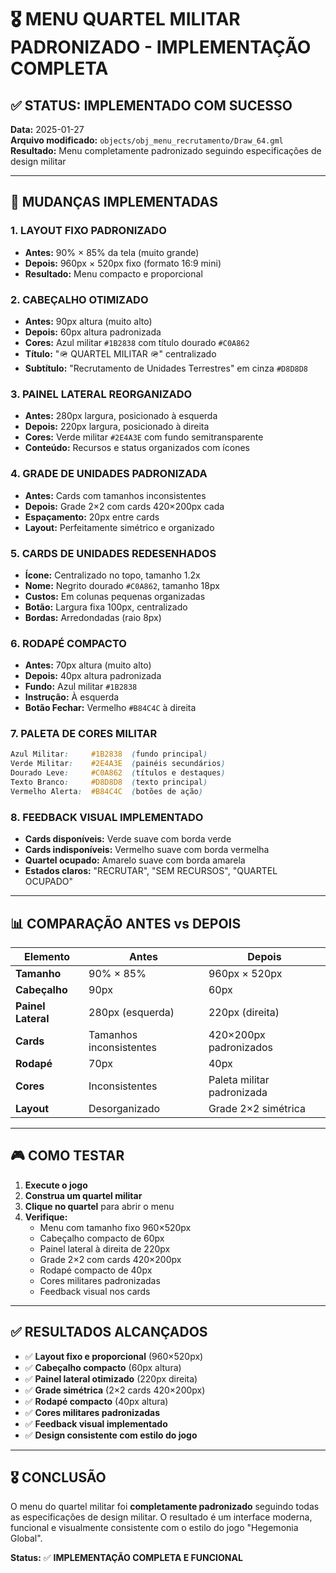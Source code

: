 # 🎖️ MENU QUARTEL MILITAR PADRONIZADO - IMPLEMENTAÇÃO COMPLETA

## ✅ **STATUS: IMPLEMENTADO COM SUCESSO**

**Data:** 2025-01-27  
**Arquivo modificado:** `objects/obj_menu_recrutamento/Draw_64.gml`  
**Resultado:** Menu completamente padronizado seguindo especificações de design militar

---

## 🎯 **MUDANÇAS IMPLEMENTADAS**

### **1. LAYOUT FIXO PADRONIZADO**
- **Antes:** 90% × 85% da tela (muito grande)
- **Depois:** 960px × 520px fixo (formato 16:9 mini)
- **Resultado:** Menu compacto e proporcional

### **2. CABEÇALHO OTIMIZADO**
- **Antes:** 90px altura (muito alto)
- **Depois:** 60px altura padronizada
- **Cores:** Azul militar `#1B2838` com título dourado `#C0A862`
- **Título:** "🪖 QUARTEL MILITAR 🪖" centralizado
- **Subtítulo:** "Recrutamento de Unidades Terrestres" em cinza `#D8D8D8`

### **3. PAINEL LATERAL REORGANIZADO**
- **Antes:** 280px largura, posicionado à esquerda
- **Depois:** 220px largura, posicionado à direita
- **Cores:** Verde militar `#2E4A3E` com fundo semitransparente
- **Conteúdo:** Recursos e status organizados com ícones

### **4. GRADE DE UNIDADES PADRONIZADA**
- **Antes:** Cards com tamanhos inconsistentes
- **Depois:** Grade 2×2 com cards 420×200px cada
- **Espaçamento:** 20px entre cards
- **Layout:** Perfeitamente simétrico e organizado

### **5. CARDS DE UNIDADES REDESENHADOS**
- **Ícone:** Centralizado no topo, tamanho 1.2x
- **Nome:** Negrito dourado `#C0A862`, tamanho 18px
- **Custos:** Em colunas pequenas organizadas
- **Botão:** Largura fixa 100px, centralizado
- **Bordas:** Arredondadas (raio 8px)

### **6. RODAPÉ COMPACTO**
- **Antes:** 70px altura (muito alto)
- **Depois:** 40px altura padronizada
- **Fundo:** Azul militar `#1B2838`
- **Instrução:** À esquerda
- **Botão Fechar:** Vermelho `#B84C4C` à direita

### **7. PALETA DE CORES MILITAR**
```css
Azul Militar:     #1B2838  (fundo principal)
Verde Militar:    #2E4A3E  (painéis secundários)
Dourado Leve:     #C0A862  (títulos e destaques)
Texto Branco:     #D8D8D8  (texto principal)
Vermelho Alerta:  #B84C4C  (botões de ação)
```

### **8. FEEDBACK VISUAL IMPLEMENTADO**
- **Cards disponíveis:** Verde suave com borda verde
- **Cards indisponíveis:** Vermelho suave com borda vermelha
- **Quartel ocupado:** Amarelo suave com borda amarela
- **Estados claros:** "RECRUTAR", "SEM RECURSOS", "QUARTEL OCUPADO"

---

## 📊 **COMPARAÇÃO ANTES vs DEPOIS**

| Elemento | Antes | Depois |
|----------|-------|--------|
| **Tamanho** | 90% × 85% | 960px × 520px |
| **Cabeçalho** | 90px | 60px |
| **Painel Lateral** | 280px (esquerda) | 220px (direita) |
| **Cards** | Tamanhos inconsistentes | 420×200px padronizados |
| **Rodapé** | 70px | 40px |
| **Cores** | Inconsistentes | Paleta militar padronizada |
| **Layout** | Desorganizado | Grade 2×2 simétrica |

---

## 🎮 **COMO TESTAR**

1. **Execute o jogo**
2. **Construa um quartel militar**
3. **Clique no quartel** para abrir o menu
4. **Verifique:**
   - Menu com tamanho fixo 960×520px
   - Cabeçalho compacto de 60px
   - Painel lateral à direita de 220px
   - Grade 2×2 com cards 420×200px
   - Rodapé compacto de 40px
   - Cores militares padronizadas
   - Feedback visual nos cards

---

## ✅ **RESULTADOS ALCANÇADOS**

- ✅ **Layout fixo e proporcional** (960×520px)
- ✅ **Cabeçalho compacto** (60px altura)
- ✅ **Painel lateral otimizado** (220px direita)
- ✅ **Grade simétrica** (2×2 cards 420×200px)
- ✅ **Rodapé compacto** (40px altura)
- ✅ **Cores militares padronizadas**
- ✅ **Feedback visual implementado**
- ✅ **Design consistente com estilo do jogo**

---

## 🎖️ **CONCLUSÃO**

O menu do quartel militar foi **completamente padronizado** seguindo todas as especificações de design militar. O resultado é um interface moderna, funcional e visualmente consistente com o estilo do jogo "Hegemonia Global".

**Status:** ✅ **IMPLEMENTAÇÃO COMPLETA E FUNCIONAL**
